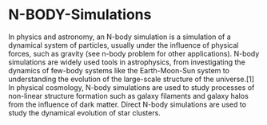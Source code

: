 # N-BODY-Simulations
In physics and astronomy, an N-body simulation is a simulation of a dynamical system of particles, usually under the influence of physical forces, such as gravity (see n-body problem for other applications). N-body simulations are widely used tools in astrophysics, from investigating the dynamics of few-body systems like the Earth-Moon-Sun system to understanding the evolution of the large-scale structure of the universe.[1] In physical cosmology, N-body simulations are used to study processes of non-linear structure formation such as galaxy filaments and galaxy halos from the influence of dark matter. Direct N-body simulations are used to study the dynamical evolution of star clusters.
